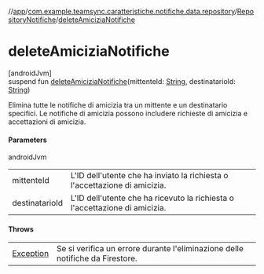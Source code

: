 //[app](../../../index.md)/[com.example.teamsync.caratteristiche.notifiche.data.repository](../index.md)/[RepositoryNotifiche](index.md)/[deleteAmiciziaNotifiche](delete-amicizia-notifiche.md)

# deleteAmiciziaNotifiche

[androidJvm]\
suspend fun [deleteAmiciziaNotifiche](delete-amicizia-notifiche.md)(mittenteId: [String](https://kotlinlang.org/api/latest/jvm/stdlib/kotlin/-string/index.html), destinatarioId: [String](https://kotlinlang.org/api/latest/jvm/stdlib/kotlin/-string/index.html))

Elimina tutte le notifiche di amicizia tra un mittente e un destinatario specifici. Le notifiche di amicizia possono includere richieste di amicizia e accettazioni di amicizia.

#### Parameters

androidJvm

| | |
|---|---|
| mittenteId | L'ID dell'utente che ha inviato la richiesta o l'accettazione di amicizia. |
| destinatarioId | L'ID dell'utente che ha ricevuto la richiesta o l'accettazione di amicizia. |

#### Throws

| | |
|---|---|
| [Exception](https://kotlinlang.org/api/latest/jvm/stdlib/kotlin/-exception/index.html) | Se si verifica un errore durante l'eliminazione delle notifiche da Firestore. |
